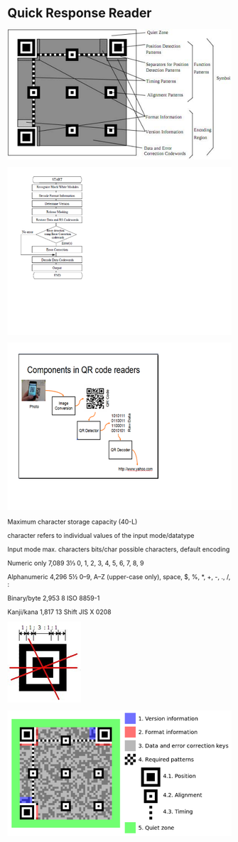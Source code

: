 Quick Response Reader
=====================

![alt tag](https://raw.githubusercontent.com/exceptionhandle/Quick-Response-Reader/master/qr-intro.jpg)

![alt tag](https://raw.githubusercontent.com/exceptionhandle/Quick-Response-Reader/master/flowChart.png)

![alt tag](https://raw.githubusercontent.com/exceptionhandle/Quick-Response-Reader/master/components.png)

Maximum character storage capacity (40-L)

character refers to individual values of the input mode/datatype

Input mode	max. characters	bits/char	possible characters, default encoding

Numeric only	7,089	3⅓	0, 1, 2, 3, 4, 5, 6, 7, 8, 9

Alphanumeric	4,296	5½	0–9, A–Z (upper-case only), space, $, %, *, +, -, ., /, :

Binary/byte	2,953	8	ISO 8859-1

Kanji/kana	1,817	13	Shift JIS X 0208

![alt tag](https://github.com/exceptionhandle/Quick-Response-Reader/blob/master/qr-finder-pattern.jpg)

![alt tag](https://github.com/exceptionhandle/Quick-Response-Reader/blob/master/800px-QR_Code_Structure_Example_3.png)
